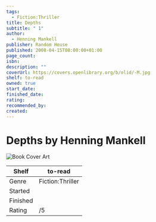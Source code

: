```yaml
---
tags:
  - Fiction:Thriller
title: Depths
subtitle: " 1"
author:
  - Henning Mankell
publisher: Random House
published: 2008-04-15T08:00:00+01:00
page_count: 
isbn: 
description: ""
coverUrl: https://covers.openlibrary.org/b/olid/-M.jpg
shelf: to-read
owned: true
start_date: 
finished_date: 
rating: 
recommended_by: 
created: 
---
```


# Depths by Henning Mankell

![Book Cover Art](https://covers.openlibrary.org/b/olid/-M.jpg)

| Shelf | to-read |
| --- | --- |
| Genre | Fiction:Thriller |
| Started |  |
| Finished |  |
| Rating | /5 |

